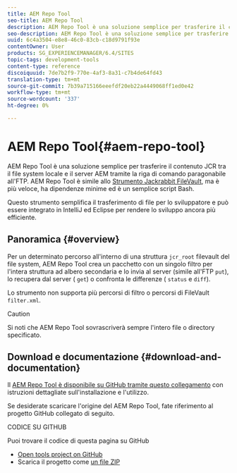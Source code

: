 ```yaml
---
title: AEM Repo Tool
seo-title: AEM Repo Tool
description: AEM Repo Tool è una soluzione semplice per trasferire il contenuto JCR tra il file system locale e il server AEM tramite la riga di comando paragonabile all'FTP. AEM Repo Tool è simile allo strumento Jackrabbit FileVault, ma è più veloce, ha dipendenze minime, ed è un semplice script Bash.
seo-description: AEM Repo Tool è una soluzione semplice per trasferire il contenuto JCR tra il file system locale e il server AEM tramite la riga di comando paragonabile all'FTP. AEM Repo Tool è simile allo strumento Jackrabbit FileVault, ma è più veloce, ha dipendenze minime, ed è un semplice script Bash.
uuid: 6c4a3504-e8e8-46c0-83cb-c18d9791f93e
contentOwner: User
products: SG_EXPERIENCEMANAGER/6.4/SITES
topic-tags: development-tools
content-type: reference
discoiquuid: 7de7b2f9-770e-4af3-8a31-c7b4de64fd43
translation-type: tm+mt
source-git-commit: 7b39a715166eeefdf20eb22a4449068ff1ed0e42
workflow-type: tm+mt
source-wordcount: '337'
ht-degree: 0%

---
```



# AEM Repo Tool{#aem-repo-tool}

AEM Repo Tool è una soluzione semplice per trasferire il contenuto JCR tra il file system locale e il server AEM tramite la riga di comando paragonabile all&#39;FTP. AEM Repo Tool è simile allo [Strumento Jackrabbit FileVault](/help/sites-developing/ht-vlttool.md), ma è più veloce, ha dipendenze minime ed è un semplice script Bash.

Questo strumento semplifica il trasferimento di file per lo sviluppatore e può essere integrato in IntelliJ ed Eclipse per rendere lo sviluppo ancora più efficiente.

## Panoramica {#overview}

Per un determinato percorso all&#39;interno di una struttura `jcr_root` filevault del file system, AEM Repo Tool crea un pacchetto con un singolo filtro per l&#39;intera struttura ad albero secondaria e lo invia al server (simile all&#39;FTP `put`), lo recupera dal server ( `get`) o confronta le differenze ( `status` e `diff`).

Lo strumento non supporta più percorsi di filtro o percorsi di FileVault `filter.xml`.

>[!CAUTION]
>
>Si noti che AEM Repo Tool sovrascriverà sempre l&#39;intero file o directory specificato.

## Download e documentazione {#download-and-documentation}

Il [AEM Repo Tool è disponibile su GitHub tramite questo collegamento](https://github.com/Adobe-Marketing-Cloud/tools/tree/master/repo) con istruzioni dettagliate sull&#39;installazione e l&#39;utilizzo.

Se desiderate scaricare l&#39;origine del AEM Repo Tool, fate riferimento al progetto GitHub collegato di seguito.

CODICE SU GITHUB

Puoi trovare il codice di questa pagina su GitHub

* [Open tools project on GitHub](https://github.com/Adobe-Marketing-Cloud/tools)
* Scarica il progetto come [un file ZIP](https://github.com/Adobe-Marketing-Cloud/tools/archive/master.zip)

